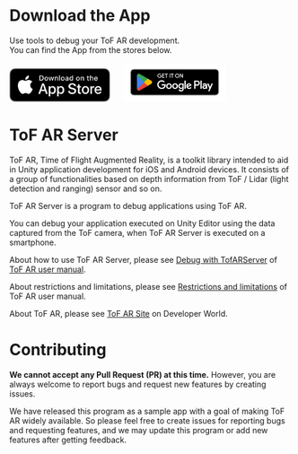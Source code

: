 <a name="download"></a>
# Download the App

Use tools to debug your ToF AR development.  
You can find the App from the stores below.

[<img alt="Get it on the App Store" src="/Docs/images/App_Store_Badge_US-UK_092917.svg" height="60">](https://apps.apple.com/us/developer/id1601362415)
&nbsp;&nbsp;&nbsp;&nbsp;
[<img alt="Get it on Google Play" src="/Docs/images/google-play-badge_us.png" height="70">](https://play.google.com/store/apps/developer?id=Sony+Semiconductor+Solutions+Corporation)


<a name="about"></a>
# ToF AR Server

ToF AR, Time of Flight Augmented Reality, is a toolkit library intended to aid in Unity application development for iOS and Android devices. It consists of a group of functionalities based on depth information from ToF / Lidar (light detection and ranging) sensor and so on.


ToF AR Server is a program to debug applications using ToF AR.


You can debug your application executed on Unity Editor using the data captured from the ToF camera, when ToF AR Server is executed on a smartphone.


About how to use ToF AR Server, please see [Debug with TofARServer](https://developer.sony.com/develop/tof-ar/development-guides/docs/ToF_AR_User_Manual_en.html#_debug_with_tofarserver) of [ToF AR user manual](https://developer.sony.com/develop/tof-ar/development-guides/docs/ToF_AR_User_Manual_en.html).


About restrictions and limitations, please see [Restrictions and limitations](https://developer.sony.com/develop/tof-ar/development-guides/docs/ToF_AR_User_Manual_en.html#_restrictions_and_limitations) of ToF AR user manual.


About ToF AR, please see [ToF AR Site](https://developer.sony.com/develop/tof-ar) on Developer World.


<a name="contributing"></a>
# Contributing
**We cannot accept any Pull Request (PR) at this time.** However, you are always welcome to report bugs and request new features by creating issues.

We have released this program as a sample app with a goal of making ToF AR widely available. So please feel free to create issues for reporting bugs and requesting features, and we may update this program or add new features after getting feedback.

